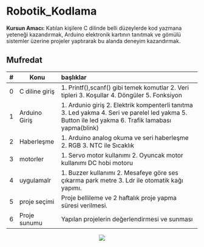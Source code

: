 # Robotik_Kodlama

**Kursun Amacı:** Katılan kişilere C dilinde belli düzeylerde kod yazmana yeteneği kazandırmak, Arduino elektronik kartının tanıtmak ve gömülü sistemler üzerine projeler yaptırarak bu alanda deneyim kazandırmak.

## Mufredat

| # | Konu           |                                                                      başlıklar                                                                     |
|:-:|----------------|:--------------------------------------------------------------------------------------------------------------------------------------------------|
| 0 | C diline giriş |                              1. Printf(),scanf() gibi temek komutlar 2. Veri tipleri 3. Koşullar 4. Döngüler 5. Fonksiyon                              |
| 1 | Arduino Giriş  | 1. Ardunio giriş 2. Elektrik kompenterli tanıtma 3. Led yakma 4. Seri ve parelel led yakma 5. Button ile led yakma 6. Trafik lamabası yapma(blink) |
| 2 | Haberleşme     | 1. Arduino analog okuma ve seri haberleşme 2. RGB 3. NTC ile Sıcaklık                                                                              |
| 3 | motorler       | 1. Servo motor kullanımı 2. Oyuncak motor kullanımı DC hobi motoru                                                                                 |
| 4 | uygulamalr     | 1. Buzzer kullanımı 2. Mesafeye göre ses çıkarma park metre 3. Ldr ile otomatik kağı yapımı.                                                       |
| 5 | proje seçimi   | Proje bellileme ve 2 haftalık proje yapma süresi verilmesi.                                                                                        |
| 6 | Proje sunumu   | Yapılan projelerin değerlendirmesi ve sunması                                                                                                      |

  
  
  <p align="center">
  <a>
    <img src="https://github.com/Robokademi/Robotik_Kodlama/blob/main/RoboKOADEMİ.png">
  </a>
</p>

